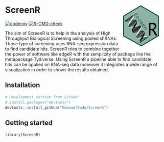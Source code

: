 # ScreenR <img src="man/figures/logo.png" align="right" height="137" />

[![codecov](https://codecov.io/gh/EmanuelSoda/ScreenR/branch/master/graph/badge.svg?token=NX5YVRP4L0)](https://codecov.io/gh/EmanuelSoda/ScreenR)
[![R-CMD-check](https://github.com/EmanuelSoda/ScreenR/workflows/R-CMD-check/badge.svg)](https://github.com/EmanuelSoda/ScreenR/actions)


The aim of ScreenR is to help in the analysis of High Throughput
Biological Screening using pooled shRNAs. Those type of screening uses
RNA-seq expression data to find candidate hits. ScreenR tries to combine
together the power of software like edgeR with the semplicity of package
like the metapackage Tydiverse. Using ScreenR a pipeline able to find
candidate hits can be applied on RNA-seq data moreover it integrates a
wide range of visualization in order to shows the results obtained.



## Installation

``` r
# Development version from GitHub:
# install.packages("devtools")
devtools::install_github("EmanuelSoda/ScreenR")
```


## Getting started

``` r
library(ScreenR)
```


